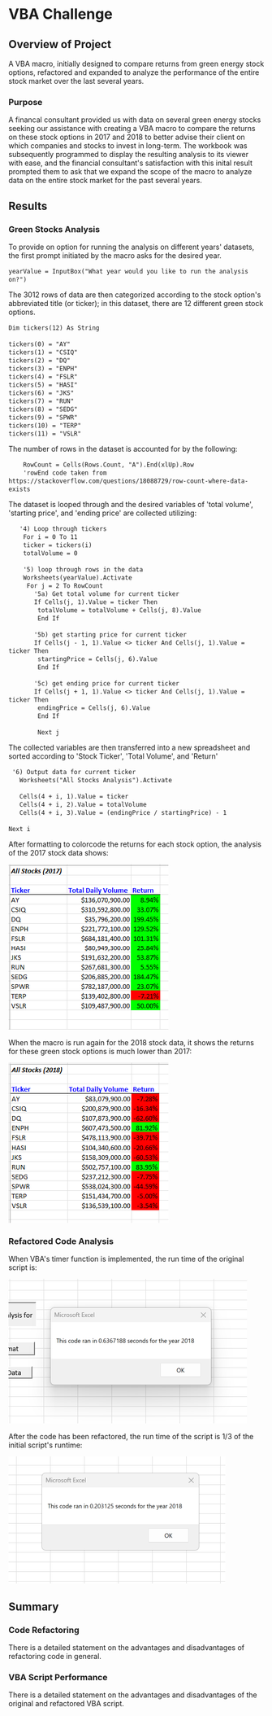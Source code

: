 # VBA Challenge 

## Overview of Project
A VBA macro, initially designed to compare returns from green energy stock options, refactored and expanded to analyze the performance of the entire stock market over the last several years.

### Purpose
A financal consultant provided us with data on several green energy stocks seeking our assistance with creating a VBA macro to compare the returns on these stock options in 2017 and 2018 to better advise their client on which companies and stocks to invest in long-term. The workbook was subsequently programmed to display the resulting analysis to its viewer with ease, and the financial consultant's satisfaction with this inital result prompted them to ask that we expand the scope of the macro to analyze data on the entire stock market for the past several years. 

## Results

### Green Stocks Analysis
To provide on option for running the analysis on different years' datasets, the first prompt initiated by the macro asks for the desired year.


    yearValue = InputBox("What year would you like to run the analysis on?")


The 3012 rows of data are then categorized according to the stock option's abbreviated title (or ticker); in this dataset, there are 12 different green stock options.


    Dim tickers(12) As String
    
    tickers(0) = "AY"
    tickers(1) = "CSIQ"
    tickers(2) = "DQ"
    tickers(3) = "ENPH"
    tickers(4) = "FSLR"
    tickers(5) = "HASI"
    tickers(6) = "JKS"
    tickers(7) = "RUN"
    tickers(8) = "SEDG"
    tickers(9) = "SPWR"
    tickers(10) = "TERP"
    tickers(11) = "VSLR"


The number of rows in the dataset is accounted for by the following:


        RowCount = Cells(Rows.Count, "A").End(xlUp).Row
        'rowEnd code taken from https://stackoverflow.com/questions/18088729/row-count-where-data-exists


The dataset is looped through and the desired variables of 'total volume', 'starting price', and 'ending price' are collected utilizing:


       '4) Loop through tickers
        For i = 0 To 11
        ticker = tickers(i)
        totalVolume = 0
        
        '5) loop through rows in the data
        Worksheets(yearValue).Activate
         For j = 2 To RowCount
           '5a) Get total volume for current ticker
           If Cells(j, 1).Value = ticker Then
            totalVolume = totalVolume + Cells(j, 8).Value
            End If
           
           '5b) get starting price for current ticker
           If Cells(j - 1, 1).Value <> ticker And Cells(j, 1).Value = ticker Then
            startingPrice = Cells(j, 6).Value
            End If
           
           '5c) get ending price for current ticker
           If Cells(j + 1, 1).Value <> ticker And Cells(j, 1).Value = ticker Then
            endingPrice = Cells(j, 6).Value
            End If

            Next j


The collected variables are then transferred into a new spreadsheet and sorted according to 'Stock Ticker', 'Total Volume', and 'Return'


     '6) Output data for current ticker
       Worksheets("All Stocks Analysis").Activate
       
       Cells(4 + i, 1).Value = ticker
       Cells(4 + i, 2).Value = totalVolume
       Cells(4 + i, 3).Value = (endingPrice / startingPrice) - 1
       
    Next i


After formatting to colorcode the returns for each stock option, the analysis of the 2017 stock data shows:

![All Stocks Analysis 2017](https://github.com/Jay-ni13/stocks-analysis/blob/main/Resources/All_Stocks_Analysis_2017.png)

When the macro is run again for the 2018 stock data, it shows the returns for these green stock options is much lower than 2017:

![All Stocks Analysis 2018](https://github.com/Jay-ni13/stocks-analysis/blob/main/Resources/All_Stocks_Analysis_2018.png)

### Refactored Code Analysis
When VBA's timer function is implemented, the run time of the original script is: 

![Original Script Execution Time](https://github.com/Jay-ni13/stocks-analysis/blob/main/Resources/VBA_Challenge_2018.png)

After the code has been refactored, the run time of the script is 1/3 of the initial script's runtime: 

![Refactored Script Execution Time](https://github.com/Jay-ni13/stocks-analysis/blob/main/Resources/VBA_Challenge_2018_Refactored.png)

## Summary

### Code Refactoring
There is a detailed statement on the advantages and disadvantages of refactoring code in general.

### VBA Script Performance
There is a detailed statement on the advantages and disadvantages of the original and refactored VBA script. 
